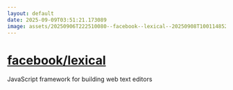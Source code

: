 ```yaml
---
layout: default
date: 2025-09-09T03:51:21.173089
image: assets/20250906T222510080--facebook--lexical--20250908T100114852--cropped.png
---
```


# [facebook/lexical](https://github.com/facebook/lexical)

JavaScript framework for building web text editors

